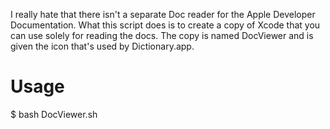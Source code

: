 I really hate that there isn't a separate Doc reader for the Apple Developer
Documentation. What this script does is to create a copy of Xcode that you can
use solely for reading the docs. The copy is named DocViewer and is given the
icon that's used by Dictionary.app.

Usage
===============

$ bash DocViewer.sh